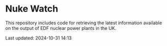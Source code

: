 # Nuke Watch

This repository includes code for retrieving the latest information available on the output of EDF nuclear power plants in the UK.

Last updated: 2024-10-31 14:13